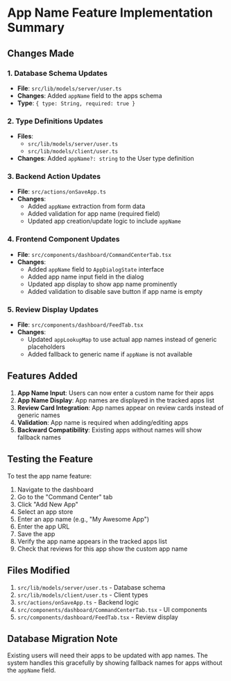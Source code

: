 # App Name Feature Implementation Summary

## Changes Made

### 1. Database Schema Updates
- **File**: `src/lib/models/server/user.ts`
- **Changes**: Added `appName` field to the apps schema
- **Type**: `{ type: String, required: true }`

### 2. Type Definitions Updates
- **Files**: 
  - `src/lib/models/server/user.ts`
  - `src/lib/models/client/user.ts`
- **Changes**: Added `appName?: string` to the User type definition

### 3. Backend Action Updates
- **File**: `src/actions/onSaveApp.ts`
- **Changes**:
  - Added `appName` extraction from form data
  - Added validation for app name (required field)
  - Updated app creation/update logic to include `appName`

### 4. Frontend Component Updates
- **File**: `src/components/dashboard/CommandCenterTab.tsx`
- **Changes**:
  - Added `appName` field to `AppDialogState` interface
  - Added app name input field in the dialog
  - Updated app display to show app name prominently
  - Added validation to disable save button if app name is empty

### 5. Review Display Updates
- **File**: `src/components/dashboard/FeedTab.tsx`
- **Changes**:
  - Updated `appLookupMap` to use actual app names instead of generic placeholders
  - Added fallback to generic name if `appName` is not available

## Features Added

1. **App Name Input**: Users can now enter a custom name for their apps
2. **App Name Display**: App names are displayed in the tracked apps list
3. **Review Card Integration**: App names appear on review cards instead of generic names
4. **Validation**: App name is required when adding/editing apps
5. **Backward Compatibility**: Existing apps without names will show fallback names

## Testing the Feature

To test the app name feature:

1. Navigate to the dashboard
2. Go to the "Command Center" tab
3. Click "Add New App"
4. Select an app store
5. Enter an app name (e.g., "My Awesome App")
6. Enter the app URL
7. Save the app
8. Verify the app name appears in the tracked apps list
9. Check that reviews for this app show the custom app name

## Files Modified

1. `src/lib/models/server/user.ts` - Database schema
2. `src/lib/models/client/user.ts` - Client types
3. `src/actions/onSaveApp.ts` - Backend logic
4. `src/components/dashboard/CommandCenterTab.tsx` - UI components
5. `src/components/dashboard/FeedTab.tsx` - Review display

## Database Migration Note

Existing users will need their apps to be updated with app names. The system handles this gracefully by showing fallback names for apps without the `appName` field.